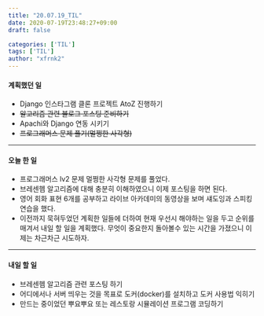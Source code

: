 ```yaml
---
title: "20.07.19_TIL"
date: 2020-07-19T23:48:27+09:00
draft: false

categories: ['TIL']
tags: ['TIL']
author: "xfrnk2"
---
```

#### 계획했던 일
+ Django 인스타그램 클론 프로젝트 AtoZ 진행하기
+ ~~알고리즘 관련 블로그 포스팅 준비하기~~
+ Apachi와 Django 연동 시키기
+ ~~프로그래머스 문제 풀기(멀쩡한 사각형)~~
---  
#### 오늘 한 일
+ 프로그래머스 lv2 문제 멀쩡한 사각형 문제를 풀었다.
+ 브레센헴 알고리즘에 대해 충분히 이해하였으니 이제 포스팅을 하면 된다.
+ 영어 회화 표현 6개를 공부하고 라이브 아카데미의 동영상을 보며 섀도잉과 스피킹 연습을 했다.
+ 이전까지 묵혀두었던 계획한 일들에 더하여 현재 우선시 해야하는 일을 두고 순위를 매겨서 내일 할 일을 계획했다. 무엇이 중요한지 돌아볼수 있는 시간을 가졌으니 이제는 차근차근 시도하자.
---   
#### 내일 할 일 
+ 브레센헴 알고리즘 관련 포스팅 하기
+ 어디에서나 서버 띄우는 것을 목표로 도커(docker)를 설치하고 도커 사용법 익히기
+ 만드는 중이었던 뿌요뿌요 또는 레스토랑 시뮬레이션 프로그램 코딩하기

